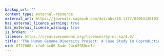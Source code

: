 ```yaml
---
backup_url: ''
content_type: external-resource
external_url: https://journals.sagepub.com/doi/abs/10.1177/030631201031003002
has_external_licence_warning: true
has_external_license_warning: true
is_broken: ''
license: https://creativecommons.org/licenses/by-nc-sa/4.0/
title: 'The Human Genome Diversity Project: A Case Study in Coproduction'
uid: 8727608c-cfa0-4c06-8a4e-24cd5980ce7b
---
```

